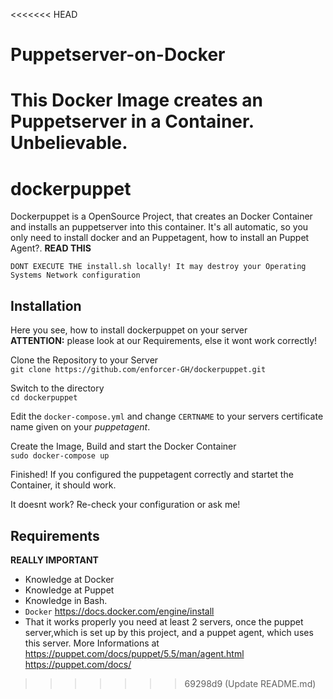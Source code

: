 <<<<<<< HEAD
# Puppetserver-on-Docker

This Docker Image creates an Puppetserver in a Container. Unbelievable.
=======

# dockerpuppet
Dockerpuppet is a OpenSource Project, that creates an Docker Container and installs an puppetserver into this container. 
It's all automatic, so you only need to install docker and an Puppetagent, how to install an Puppet Agent?.
**READ THIS** 

` DONT EXECUTE THE install.sh locally! It may destroy your Operating Systems Network configuration `
## Installation

Here you see, how to install dockerpuppet on your server\
**ATTENTION:** please look at our Requirements, else it wont work correctly!

Clone the Repository to your Server\
`
git clone https://github.com/enforcer-GH/dockerpuppet.git
`

Switch to the directory\
`
cd dockerpuppet
`

Edit the `docker-compose.yml` and change `CERTNAME` to your servers certificate name given on your *puppetagent*.

Create the Image, Build and start the Docker Container\
`
sudo docker-compose up 
`

Finished! If you configured the puppetagent correctly and startet the Container, it should work.

It doesnt work? Re-check your configuration or ask me!

    
## Requirements

**REALLY IMPORTANT**

- Knowledge at Docker
- Knowledge at Puppet
- Knowledge in Bash.
- `Docker` https://docs.docker.com/engine/install
- That it works properly you need at least 2 servers, once the puppet server,which is set up by this project, and a puppet agent, which uses this server. More Informations at
  https://puppet.com/docs/puppet/5.5/man/agent.html \
  https://puppet.com/docs/
>>>>>>> 69298d9 (Update README.md)
